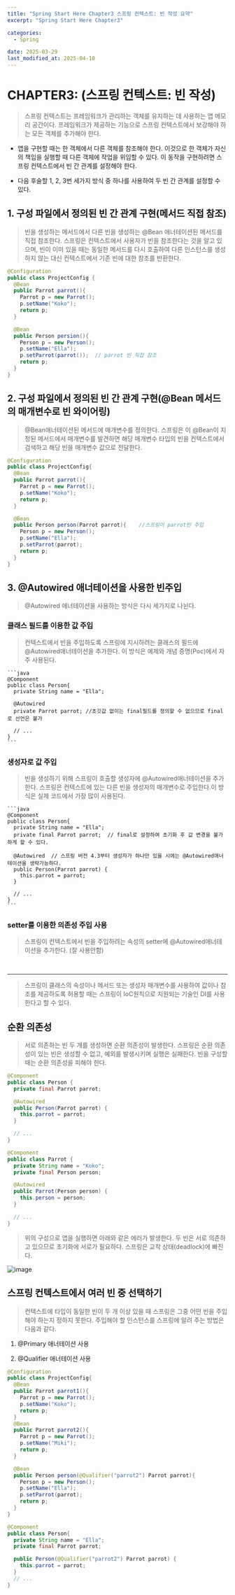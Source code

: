 ```yaml
---
title: "Spring Start Here Chapter3 스프링 컨텍스트: 빈 작성 요약"
excerpt: "Spring Start Here Chapter3"

categories:
  - Spring

date: 2025-03-29
last_modified_at: 2025-04-10
---
```


# CHAPTER3: (스프링 컨텍스트: 빈 작성)

> 스프링 컨텍스트는 프레임워크가 관리하는 객체를 유지하는 데 사용하는 앱 메모리 공간이다. 프레임워크가 제공하는 기능으로 스프링 컨텍스트에서 보강해야 하는 모든 객체를 추가해야 한다.

- 앱을 구현할 때는 한 객체에서 다른 객체를 참조해야 한다. 이것으로 한 객체가 자신의 책임을 실행할 때 다른 객체에 작업을 위임할 수 있다. 이 동작을 구현하려면 스프링 컨텍스트에서 빈 간 관계를 설정해야 한다.

- 다음 후술할 1, 2, 3번 세가지 방식 중 하나를 사용하여 두 빈 간 관계를 설정할 수 있다.

## 1. 구성 파일에서 정의된 빈 간 관계 구현(메서드 직접 참조)

> 빈을 생성하는 메서드에서 다른 빈을 생성하는 @Bean 애너테이션된 메서드를 직접 참조한다. 스프링은 컨텍스트에서 사용자가 빈을 참조한다는 것을 알고 있으며, 빈이 이미 있을 때는 동일한 메서드를 다시 호출하여 다른 인스턴스를 생성하지 않는 대신 컨텍스트에서 기존 빈에 대한 참조를 반환한다.

```java
@Configuration
public class ProjectConfig {
  @Bean
  public Parrot parrot(){
    Parrot p = new Parrot();
    p.setName("Koko");
    return p;
  }

  @Bean
  public Person persion(){
    Person p = new Person();
    p.setName("Ella");
    p.setParrot(parrot());  // parrot 빈 직접 참조
    return p;
  }
}
```

## 2. 구성 파일에서 정의된 빈 간 관계 구현(@Bean 메서드의 매개변수로 빈 와이어링)

> @Bean애너테이션된 메서드에 매개변수를 정의한다. 스프링은 이 @Bean이 지정된 메서드에서 매개변수를 발견하면 해당 매개변수 타입의 빈을 컨텍스트에서 검색하고 해당 빈을 매개변수 값으로 전달한다.

```java
@Configuration
public class ProjectConfig{
  @Bean
  public Parrot parrot(){
    Parrot p = new Parrot();
    p.setName("Koko");
    return p;
  }

  @Bean
  public Person person(Parrot parrot){    //스프링이 parrot빈 주입
    Person p = new Person();
    p.setName("Ella");
    p.setParrot(parrot);
    return p;
  }
}
```

## 3. @Autowired 애너테이션을 사용한 빈주입

> @Autowired 애너테이션을 사용하는 방식은 다시 세가지로 나뉜다.

### 클래스 필드를 이용한 값 주입

> 컨텍스트에서 빈을 주입하도록 스프링에 지시하려는 클래스의 필드에 @Autowired애너테이션을 추가한다. 이 방식은 예제와 개념 증명(Poc)에서 자주 사용된다.

    ```java
    @Component
    public class Person{
      private String name = "Ella";

      @Autowired
      private Parrot parrot; //초깃값 없이는 final필드를 정의할 수 없으므로 final로 선언은 불가

      // ...
    }
    ```

### 생성자로 값 주입

> 빈을 생성하기 위해 스프링이 호출할 생성자에 @Autowired애너테이션을 추가한다. 스프링은 컨텍스트에 있는 다른 빈을 생성자의 매개변수로 주입한다.이 방식은 실제 코드에서 가장 많이 사용된다.

    ```java
    @Component
    public class Person{
      private String name = "Ella";
      private final Parrot parrot;  // final로 설정하여 초기화 후 값 변경을 불가하게 할 수 있다.

      @Autowired  // 스프링 버전 4.3부터 생성자가 하나만 있을 시에는 @Autowired애너테이션을 생략가능하다.
      public Person(Parrot parrot) {
        this.parrot = parrot;
      }

      // ...
    }
    ```

### setter를 이용한 의존성 주입 사용

> 스프링이 컨텍스트에서 빈을 주입하려는 속성의 setter에 @Autowired애너테이션을 추가한다. (잘 사용안함)

<br>
<hr>

> 스프링이 클래스의 속성이나 메서드 또는 생성자 매개변수를 사용하여 값이나 참조를 제공하도록 허용할 때는 스프링이 IoC원칙으로 지원되는 기술인 DI를 사용한다고 할 수 있다.

## 순환 의존성

> 서로 의존하는 빈 두 개를 생성하면 순환 의존성이 발생한다. 스프링은 순환 의존성이 있는 빈은 생성할 수 없고, 예외를 발생시키며 실행은 실패한다. 빈을 구성할 때는 순환 의존성을 피해야 한다.

```java
@Component
public class Person {
  private final Parrot parrot;

  @Autowired
  public Person(Parrot parrot) {
    this.parrot = parrot;
  }

  // ...
}
```

```java
@Component
public class Parrot {
  private String name = "Koko";
  private final Person person;

  @Autowired
  public Parrot(Person person) {
    this.person = person;
  }

  // ...
}
```

> 위의 구성으로 앱을 실행하면 아래와 같은 에러가 발생한다. 두 빈은 서로 의존하고 있으므로 초기화에 서로가 필요하다. 스프링은 교착 상태(deadlock)에 빠진다.

![image](https://github.com/user-attachments/assets/58ce1d0f-f1b9-457f-9ed9-9590de1fe3eb)

## 스프링 컨텍스트에서 여러 빈 중 선택하기

> 컨텍스트에 타입이 동일한 빈이 두 개 이상 있을 때 스프링은 그중 어떤 빈을 주입해야 하는지 정하지 못한다. 주입해야 할 인스턴스를 스프링에 알려 주는 방법은 다음과 같다.

1. @Primary 애너테이션 사용

2. @Qualifier 애너테이션 사용

```java
@Configuration
public class ProjectConfig{
  @Bean
  public Parrot parrot1(){
    Parrot p = new Parrot();
    p.setName("Koko");
    return p;
  }
  @Bean
  public Parrot parrot2(){
    Parrot p = new Parrot();
    p.setName("Miki");
    return p;
  }

  @Bean
  public Person person(@Qualifier("parrot2") Parrot parrot){
    Person p = new Person();
    p.setName("Ella");
    p.setParrot(parrot);
    return p;
  }
}
```

```java
@Component
public class Person{
  private String name = "Ella";
  private final Parrot parrot;

  public Person(@Qualifier("parrot2") Parrot parrot) {
    this.parrot = parrot;
  }
  // ...
}
```
